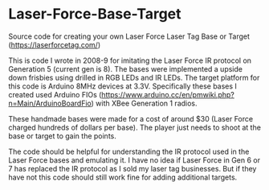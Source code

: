 # Laser-Force-Base-Target
Source code for creating your own Laser Force Laser Tag Base or Target (https://laserforcetag.com/)

This is code I wrote in 2008-9 for imitating the Laser Force IR protocol on Generation 5 (current gen is 8). The bases were implemented a upside down frisbies using drilled in RGB LEDs and IR LEDs. The target platform for this code is Arduino 8MHz devices at 3.3V. Specifically these bases I created used Arduino FIOs (https://www.arduino.cc/en/pmwiki.php?n=Main/ArduinoBoardFio) with XBee Generation 1 radios.

These handmade bases were made for a cost of around $30 (Laser Force charged hundreds of dollars per base). The player just needs to shoot at the base or target to gain the points.

The code should be helpful for understanding the IR protocol used in the Laser Force bases and emulating it. I have no idea if Laser Force in Gen 6 or 7 has replaced the IR protocol as I sold my laser tag businesses. But if they have not this code should still work fine for adding additional targets.
